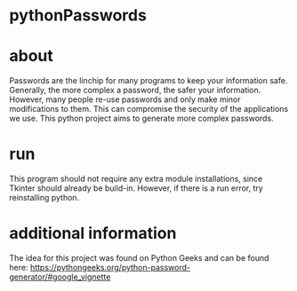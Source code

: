 # pythonPasswords

# about 
Passwords are the linchip for many programs to keep your information safe. Generally, the more complex a password, the safer your information. However, many people re-use passwords and only make minor modifications to them. This can compromise the security of the applications we use. This python project aims to generate more complex passwords.

# run
This program should not require any extra module installations, since Tkinter should already be build-in. However, if there is a run error, try reinstalling python.

# additional information
The idea for this project was found on Python Geeks and can be found here: https://pythongeeks.org/python-password-generator/#google_vignette
